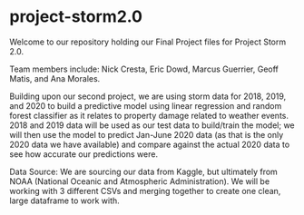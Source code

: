 # project-storm2.0

Welcome to our repository holding our Final Project files for Project Storm 2.0.

Team members include: Nick Cresta, Eric Dowd, Marcus Guerrier, Geoff Matis, and Ana Morales.

Building upon our second project, we are using storm data for 2018, 2019, and 2020 to build a predictive model using linear regression and random forest classifier as it relates to property damage related to weather events. 2018 and 2019 data will be used as our test data to build/train the model; we will then use the model to predict Jan-June 2020 data (as that is the only 2020 data we have available) and compare against the actual 2020 data to see how accurate our predictions were.

Data Source: We are sourcing our data from Kaggle, but ultimately from NOAA (National Oceanic and Atmospheric Administration). We will be working with 3 different CSVs and merging together to create one clean, large dataframe to work with. 